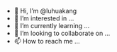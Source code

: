- 👋 Hi, I’m @luhuakang
- 👀 I’m interested in ...
- 🌱 I’m currently learning ...
- 💞️ I’m looking to collaborate on ...
- 📫 How to reach me ...

<!---
luhuakang/luhuakang is a ✨ special ✨ repository because its `README.md` (this file) appears on your GitHub profile.
You can click the Preview link to take a look at your changes.
--->
